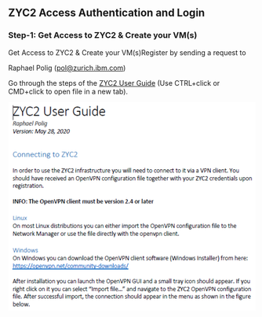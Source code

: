 ## ZYC2 Access Authentication and Login

### Step-1: Get Access to ZYC2 & Create your VM(s)
Get Access to ZYC2 &amp; Create your VM(s)Register by sending a request to

Raphael Polig (pol@zurich.ibm.com)

Go through the steps of the [ZYC2 User Guide](./ZYC2_User_Guide.pdf) (Use CTRL+click or CMD+click to open file in a new tab).

![image](images/image3.png)


